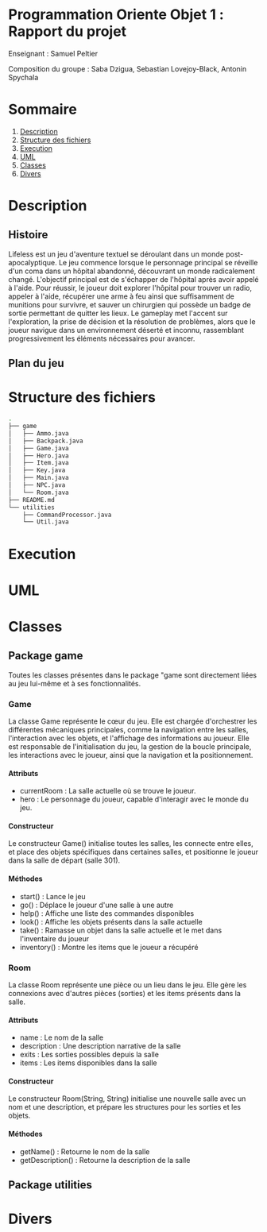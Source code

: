 # Programmation Oriente Objet 1 : </br> Rapport du projet
Enseignant : Samuel Peltier

Composition du groupe : Saba Dzigua, Sebastian Lovejoy-Black, Antonin Spychala

# Sommaire 
1. [Description](#description)
2. [Structure des fichiers](#structure-des-fichiers)
3. [Execution](#execution)
4. [UML](#uml)
5. [Classes](#classes)
6. [Divers](#divers)

# Description
## Histoire
Lifeless est un jeu d'aventure textuel se déroulant dans un monde post-apocalyptique. Le jeu commence lorsque le personnage principal se réveille d'un coma dans un hôpital abandonné, découvrant un monde radicalement changé. L'objectif principal est de s'échapper de l'hôpital après avoir appelé à l'aide. Pour réussir, le joueur doit explorer l'hôpital pour trouver un radio, appeler à l'aide, récupérer une arme à feu ainsi que suffisamment de munitions pour survivre, et sauver un chirurgien qui possède un badge de sortie permettant de quitter les lieux. Le gameplay met l'accent sur l'exploration, la prise de décision et la résolution de problèmes, alors que le joueur navigue dans un environnement déserté et inconnu, rassemblant progressivement les éléments nécessaires pour avancer.

## Plan du jeu
<!-- insert map -->

# Structure des fichiers <!-- to be updated -->
```bash 
.
├── game
│   ├── Ammo.java
│   ├── Backpack.java
│   ├── Game.java
│   ├── Hero.java
│   ├── Item.java
│   ├── Key.java
│   ├── Main.java
│   ├── NPC.java
│   └── Room.java
├── README.md
└── utilities
    ├── CommandProcessor.java
    └── Util.java
```
# Execution
<!-- will be known WHEN I GET THE FINISHED PRODUCT-->
# UML
<!-- AGAIN WAITING FOR THE FINISHED PRODUCT -->
# Classes
## Package game
Toutes les classes présentes dans le package "game sont directement liées au jeu lui-même et à ses fonctionnalités.

### Game
La classe Game représente le cœur du jeu. Elle est chargée d'orchestrer les différentes mécaniques principales, comme la navigation entre les salles, l'interaction avec les objets, et l'affichage des informations au joueur. Elle est responsable de l'initialisation du jeu, la gestion de la boucle principale, les interactions avec le joueur, ainsi que la navigation et la positionnement.

#### Attributs
- currentRoom : La salle actuelle où se trouve le joueur.
- hero :  Le personnage du joueur, capable d'interagir avec le monde du jeu.

#### Constructeur 
Le constructeur Game() initialise toutes les salles, les connecte entre elles, et place des objets spécifiques dans certaines salles, et positionne le joueur dans la salle de départ (salle 301).

#### Méthodes
- start() : Lance le jeu
- go() : Déplace le joueur d'une salle à une autre
- help() : Affiche une liste des commandes disponibles
- look() : Affiche les objets présents dans la salle actuelle
- take() : Ramasse un objet dans la salle actuelle et le met dans l'inventaire du joueur
- inventory() : Montre les items que le joueur a récupéré

### Room
La classe Room représente une pièce ou un lieu dans le jeu. Elle gère les connexions avec d'autres pièces (sorties) et les items présents dans la salle.

#### Attributs 
- name : Le nom de la salle 
- description : Une description narrative de la salle 
- exits : Les sorties possibles depuis la salle
- items : Les items disponibles dans la salle

#### Constructeur
Le constructeur Room(String, String) initialise une nouvelle salle avec un nom et une description, et prépare les structures pour les sorties et les objets.

#### Méthodes
- getName() : Retourne le nom de la salle
- getDescription() : Retourne la description de la salle


## Package utilities
# Divers
